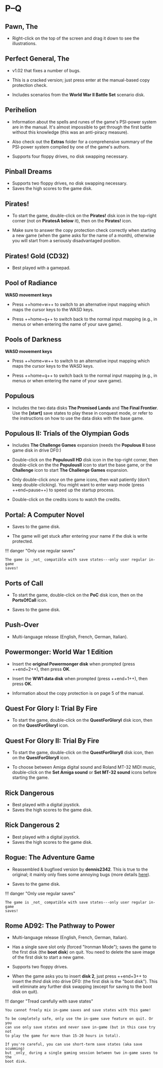 # P–Q

## Pawn, The

- Right-click on the top of the screen and drag it down to see the
  illustrations.


## Perfect General, The

- v1.02 that fixes a number of bugs.

- This is a cracked version; just press enter at the manual-based copy
  protection check.

- Includes scenarios from the **World War II Battle Set** scenario disk.


## Perihelion

- Information about the spells and runes of the game's PSI-power system
  are in the manual. It's almost impossible to get through the first battle
  without this knowledge (this was an anti-piracy measure).

- Also check out the **Extras** folder for a comprehensive summary of the
  PSI-power system compiled by one of the game's authors.

- Supports four floppy drives, no disk swapping necessary.


## Pinball Dreams

- Supports two floppy drives, no disk swapping necessary.
- Saves the high scores to the game disk.


## Pirates!

- To start the game, double-click on the **Pirates!** disk icon in the
  top-right corner (not on **PiratesA below** it), then on the **Pirates!**
  icon.

- Make sure to answer the copy protection check correctly when starting a new
  game (when the game asks for the name of a month), otherwise you will start
  from a seriously disadvantaged position.


## Pirates! Gold (CD32)

- Best played with a gamepad.


## Pool of Radiance

**WASD movement keys**

- Press ++home+w++ to switch to an alternative input mapping which maps the
  cursor keys to the WASD keys.

- Press ++home+q++ to switch back to the normal input mapping (e.g., in menus
  or when entering the name of your save game).


## Pools of Darkness

**WASD movement keys**

- Press ++home+w++ to switch to an alternative input mapping which maps the
  cursor keys to the WASD keys.

- Press ++home+q++ to switch back to the normal input mapping (e.g., in menus
  or when entering the name of your save game).


## Populous

- Includes the two data disks **The Promised Lands** and **The Final
  Frontier**. Use the **[start]** save states to play these in conquest
  mode, or refer to the instructions on how to use the data disks with the
  base game.


## Populous II: Trials of the Olympian Gods

- Includes **The Challenge Games** expansion (needs the **Populous II** base
  game disk in drive DF0:)

- Double-click on the **PopulousII HD** disk icon in the top-right corner,
  then double-click on the the **PopulousII** icon to start the base game, or
  the **Challenge** icon to start **The Challenge Games** expansion.

- Only double-click _once_ on the game icons, then wait patiently (don't keep
  double-clicking). You might want to enter warp mode (press ++end+pause++) to
  speed up the startup process.

- Double-click on the credits icons to watch the credits.


## Portal: A Computer Novel

- Saves to the game disk.

- The game will get stuck after entering your name if the disk is write
  protected.

!!! danger "Only use regular saves"

    The game is _not_ compatible with save states---only user regular in-game
    saves!


## Ports of Call

- To start the game, double-click on the **PoC** disk icon, then on the
  **PortsOfCall** icon.

- Saves to the game disk.


## Push-Over

- Multi-language release (English, French, German, Italian).


## Powermonger: World War 1 Edition

- Insert the **original Powermonger disk** when prompted (press
  ++end+2++), then press **OK**.

- Insert the **WW1 data disk** when prompted (press ++end+1++), then press
  **OK**.

- Information about the copy protection is on page 5 of the manual.


## Quest For Glory I: Trial By Fire

- To start the game, double-click on the **QuestForGloryI** disk icon, then on
  the **QuestForGloryI** icon.


## Quest For Glory II: Trial By Fire

- To start the game, double-click on the **QuestForGloryII** disk icon, then
  on the **QuestForGloryII** icon.

- To choose between Amiga digital sound and Roland MT-32 MIDI music,
  double-click on the **Set Amiga sound** or **Set MT-32 sound** icons
  before starting the game.


## Rick Dangerous

- Best played with a digital joystick.
- Saves the high scores to the game disk.


## Rick Dangerous 2

- Best played with a digital joystick.
- Saves the high scores to the game disk.


## Rogue: The Adventure Game

- Reassembled & bugfixed version by **dennis2342**. This is true to the
  original; it mainly only fixes some annoying bugs (more details
  [here](https://github.com/denis2342/Rogue)).

- Saves to the game disk.

!!! danger "Only use regular saves"

    The game is _not_ compatible with save states---only user regular in-game
    saves!


## Rome AD92: The Pathway to Power

- Multi-language release (English, French, German, Italian).

- Has a single save slot only (forced "Ironman Mode"); saves the game to the
  first disk (the **boot disk**) on quit. You need to delete the save image of
  the first disk to start a new game.

- Supports two floppy drives.

- When the game asks you to insert **disk 2**, just press ++end+3++ to insert
  the _third_ disk into drive DF0: (the first disk is the "boot disk"). This
  will eliminate any further disk swapping (except for saving to the boot
  disk on quit).
 
!!! danger "Tread carefully with save states"

    You cannot freely mix in-game saves and save states with this game!

    To be completely safe, only use the in-game save feature on quit. Or you
    can use only save states and never save in-game (but in this case try not
    to play the game for more than 15-20 hours in total).

    If you're careful, you can use short-term save states (aka save scumming)
    but _only_ during a single gaming session between two in-game saves to the
    boot disk.

